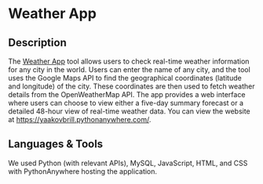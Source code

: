# Weather App

## Description
The [Weather App](https://yaakovbrill.pythonanywhere.com/) tool allows users to check real-time weather information for any city in the world. Users can enter the name of any city, and the tool uses the Google Maps API to find the geographical coordinates (latitude and longitude) of the city. These coordinates are then used to fetch weather details from the OpenWeatherMap API. The app provides a web interface where users can choose to view either a five-day summary forecast or a detailed 48-hour view of real-time weather data. You can view the website at https://yaakovbrill.pythonanywhere.com/.

## Languages & Tools
We used Python (with relevant APIs), MySQL, JavaScript, HTML, and CSS with PythonAnywhere hosting the application.
